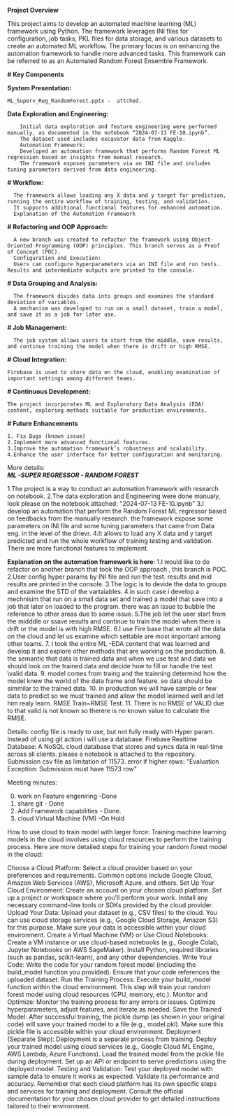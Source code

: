 **Project Overview**


This project aims to develop an automated machine learning (ML) framework using Python. The framework leverages INI files for configuration, job tasks, PKL files for data storage, and various datasets to create an automated ML workflow. The primary focus is on enhancing the automation framework to handle more advanced tasks. This framework can be referred to as an Automated Random Forest Ensemble Framework. 


**# Key Components**

   **System Presentation:**

    ML_Superv_Reg_RandomForest.pptx -  attched.

  **Data Exploration and Engineering:**
  
        Initial data exploration and feature engineering were performed manually, as documented in the notebook “2024-07-13 FE-10.ipynb”.
        The dataset used includes excavator data from Kaggle.
        Automation Framework:
        Developed an automation framework that performs Random Forest ML regression based on insights from manual research.
        The framework exposes parameters via an INI file and includes tuning parameters derived from data engineering.
        
**# Workflow:**

      The framework allows loading any X data and y target for prediction, running the entire workflow of training, testing, and validation.
      It supports additional functional features for enhanced automation.
      Explanation of the Automation Framework
**# Refactoring and OOP Approach:**

      A new branch was created to refactor the framework using Object-Oriented Programming (OOP) principles. This branch serves as a Proof of Concept (POC).
      Configuration and Execution:
      Users can configure hyperparameters via an INI file and run tests. Results and intermediate outputs are printed to the console.
**# Data Grouping and Analysis:**

      The framework divides data into groups and examines the standard deviation of variables.
      A mechanism was developed to run on a small dataset, train a model, and save it as a job for later use.
**# Job Management:**

      The job system allows users to start from the middle, save results, and continue training the model when there is drift or high RMSE.
**# Cloud Integration:**

    Firebase is used to store data on the cloud, enabling examination of important settings among different teams.
**# Continuous Development:**

    The project incorporates ML and Exploratory Data Analysis (EDA) content, exploring methods suitable for production environments.
**# Future Enhancements**

    1. Fix Bugs (known issue)
    2.Implement more advanced functional features.
    3.Improve the automation framework’s robustness and scalability.
    4.Enhance the user interface for better configuration and monitoring.
               
                      
                      
More details:              
                      ***ML -SUPER REGRESSOR - RANDOM FOREST***

1.The project is a way to conduct an automation framework with research on notebook.
2.The data exploration and Engineering were done manualy, look please on the notebook attached: "2024-07-13  FE-10.ipynb"
3.I develop an automation that perform the Random Forest ML regressor based on feedbacks from the manually research. the framework expose some parameters on INI file and some tuning parameters that came from Data eng. in the level of the drievr.
4.It allows to load any X data and y target predicted and run the whole workflow of training testing and validation. There are more functional features to implement.

**Explanation on the automation framework is here**:
  1.I would like to do refactor on another branch that took the OOP approach , this branch is POC.
  2.User config hyper params by INI file and run the test. results and mid results are printed in the console.
  3.The logic is to devide the data to groups and examine the STD of the vartaiables.
  4.in such case i develop a mechnisim that run on a small data set and trained a model that save into a job that later on loaded to the program. there was an issue to bubble the reference to other areas  due to some issue.
  5.The job let the user start from the midddle or ssave results and continue to train the model when there is drift or the model is with high RMSE.
  6.I use Fire base that wrote all the data on the cloud and let us examine which settable are most important among other teams.
  7. I took the entire ML -EDA content  that was learned and develop it and explore other methods that are working on the production.
  8. the semantic that data  is trained data and when we use test and data we should look on the trained data and decide how to fill or handle the test \valid data.
  9. model comes from traing and the trainning determind how the model knew the world of the data frame and feature. so data should be simmilar to the trained data.
  10. in production we will have sample or few data to predict so we must trained and allow the model learned well and let him realy learn. RMSE Train~RMSE Test. 
  11. There is no RMSE of VALID due to that valid  is not known so therere is no known value to calculate the RMSE.
  

Details:
config file is ready to use, but not fully ready with Hyper param.
Instead of using git action i will use a database: Firebase Realtime Database: A NoSQL cloud database that stores and syncs data in real-time across all clients.
please 
a notebook is attached to the repository. 
Submission csv file as limitation  of 11573. error if higher rows: "Evaluation Exception: Submission must have 11573 row"

Meeting minutes: 

0. work on Feature engeniring -Done
1. share git - Done 
2. Add Framework capabilities - Done.
3. cloud Virtual Machine (VM)  -On Hold




How to use cloud to train  model with larger force:
Training machine learning models in the cloud involves using cloud resources to perform the training process. Here are more detailed steps for training your random forest model in the cloud:

Choose a Cloud Platform: Select a cloud provider based on your preferences and requirements. Common options include Google Cloud, Amazon Web Services (AWS), Microsoft Azure, and others.
Set Up Your Cloud Environment:
Create an account on your chosen cloud platform.
Set up a project or workspace where you’ll perform your work.
Install any necessary command-line tools or SDKs provided by the cloud provider.
Upload Your Data:
Upload your dataset (e.g., CSV files) to the cloud. You can use cloud storage services (e.g., Google Cloud Storage, Amazon S3) for this purpose.
Make sure your data is accessible within your cloud environment.
Create a Virtual Machine (VM) or Use Cloud Notebooks:
Create a VM instance or use cloud-based notebooks (e.g., Google Colab, Jupyter Notebooks on AWS SageMaker).
Install Python, required libraries (such as pandas, scikit-learn), and any other dependencies.
Write Your Code:
Write the code for your random forest model (including the build_model function you provided).
Ensure that your code references the uploaded dataset.
Run the Training Process:
Execute your build_model function within the cloud environment.
This step will train your random forest model using cloud resources (CPU, memory, etc.).
Monitor and Optimize:
Monitor the training process for any errors or issues.
Optimize hyperparameters, adjust features, and iterate as needed.
Save the Trained Model:
After successful training, the pickle dump (as shown in your original code) will save your trained model to a file (e.g., model.pkl).
Make sure this pickle file is accessible within your cloud environment.
Deployment (Separate Step):
Deployment is a separate process from training.
Deploy your trained model using cloud services (e.g., Google Cloud ML Engine, AWS Lambda, Azure Functions).
Load the trained model from the pickle file during deployment.
Set up an API or endpoint to serve predictions using the deployed model.
Testing and Validation:
Test your deployed model with sample data to ensure it works as expected.
Validate its performance and accuracy.
Remember that each cloud platform has its own specific steps and services for training and deployment. Consult the official documentation for your chosen cloud provider to get detailed instructions tailored to their environment.
